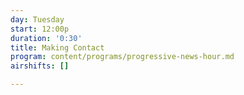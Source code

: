 ```yaml
---
day: Tuesday
start: 12:00p
duration: '0:30'
title: Making Contact
program: content/programs/progressive-news-hour.md
airshifts: []

---
```

